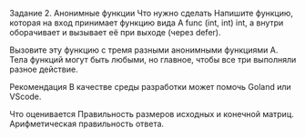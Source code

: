 Задание 2. Анонимные функции 
Что нужно сделать
Напишите функцию, которая на вход принимает функцию вида A func (int, int) int, а внутри оборачивает и вызывает её при выходе (через defer). 

Вызовите эту функцию с тремя разными анонимными функциями A. Тела функций могут быть любыми, но главное, чтобы все три выполняли разное действие.

Рекомендация
В качестве среды разработки может помочь Goland или VScode.

Что оценивается
Правильность размеров исходных и конечной матриц.
Арифметическая правильность ответа.
